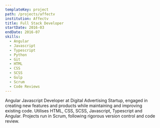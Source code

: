 ```yaml
---
templateKey: project
path: /projects/affectv
institution: Affectv
title: Full Stack Developer
startDate: 2016-03
endDate: 2016-07
skills:
  - Angular
  - Javascript
  - Typescript
  - Python
  - Git
  - HTML
  - CSS
  - SCSS
  - Gulp
  - Scrum
  - Code Reviews
---
```


Angular Javascript Developer at Digital Advertising Startup, engaged in creating new features and products while maintaining and improving existing code. Utilises HTML, CSS, SCSS, Javascript, Typescript and Angular. Projects run in Scrum, following rigorous version control and code review.
